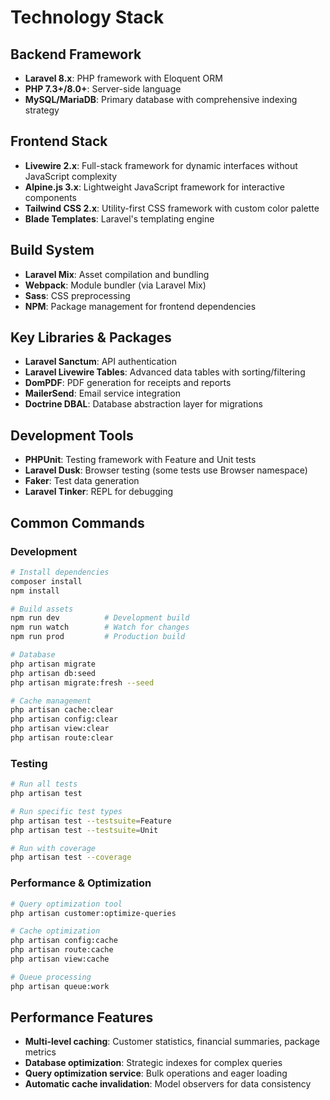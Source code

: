 # Technology Stack

## Backend Framework
- **Laravel 8.x**: PHP framework with Eloquent ORM
- **PHP 7.3+/8.0+**: Server-side language
- **MySQL/MariaDB**: Primary database with comprehensive indexing strategy

## Frontend Stack
- **Livewire 2.x**: Full-stack framework for dynamic interfaces without JavaScript complexity
- **Alpine.js 3.x**: Lightweight JavaScript framework for interactive components
- **Tailwind CSS 2.x**: Utility-first CSS framework with custom color palette
- **Blade Templates**: Laravel's templating engine

## Build System
- **Laravel Mix**: Asset compilation and bundling
- **Webpack**: Module bundler (via Laravel Mix)
- **Sass**: CSS preprocessing
- **NPM**: Package management for frontend dependencies

## Key Libraries & Packages
- **Laravel Sanctum**: API authentication
- **Laravel Livewire Tables**: Advanced data tables with sorting/filtering
- **DomPDF**: PDF generation for receipts and reports
- **MailerSend**: Email service integration
- **Doctrine DBAL**: Database abstraction layer for migrations

## Development Tools
- **PHPUnit**: Testing framework with Feature and Unit tests
- **Laravel Dusk**: Browser testing (some tests use Browser namespace)
- **Faker**: Test data generation
- **Laravel Tinker**: REPL for debugging

## Common Commands

### Development
```bash
# Install dependencies
composer install
npm install

# Build assets
npm run dev          # Development build
npm run watch        # Watch for changes
npm run prod         # Production build

# Database
php artisan migrate
php artisan db:seed
php artisan migrate:fresh --seed

# Cache management
php artisan cache:clear
php artisan config:clear
php artisan view:clear
php artisan route:clear
```

### Testing
```bash
# Run all tests
php artisan test

# Run specific test types
php artisan test --testsuite=Feature
php artisan test --testsuite=Unit

# Run with coverage
php artisan test --coverage
```

### Performance & Optimization
```bash
# Query optimization tool
php artisan customer:optimize-queries

# Cache optimization
php artisan config:cache
php artisan route:cache
php artisan view:cache

# Queue processing
php artisan queue:work
```

## Performance Features
- **Multi-level caching**: Customer statistics, financial summaries, package metrics
- **Database optimization**: Strategic indexes for complex queries
- **Query optimization service**: Bulk operations and eager loading
- **Automatic cache invalidation**: Model observers for data consistency